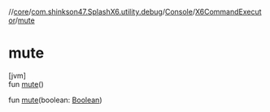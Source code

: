 //[core](../../../../index.md)/[com.shinkson47.SplashX6.utility.debug](../../index.md)/[Console](../index.md)/[X6CommandExecutor](index.md)/[mute](mute.md)

# mute

[jvm]\
fun [mute](mute.md)()

fun [mute](mute.md)(boolean: [Boolean](https://kotlinlang.org/api/latest/jvm/stdlib/kotlin/-boolean/index.html))

